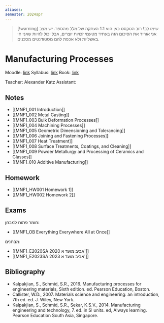 ```yaml
---
aliases: 
semester: 2024spr
---
```


> [!warning] שימו לב!
> רוב הטקסט כאן הוא 1:1 העתקה של מלל מהספר. יש מצב אני אוריד את הסיכום הזה בעתיד מטעמי זכויות יוצרים, אבל יכול להיות שאני חי באשליות ולא אכפת להם מסטודנטים מסכנים.


# Manufacturing Processes
Moodle: [link](https://moodle2324.technion.ac.il/course/view.php?id=2560)
Syllabus: [link](https://moodle2324.technion.ac.il/pluginfile.php/397381/mod_resource/content/1/%D7%A1%D7%99%D7%9C%D7%91%D7%95%D7%A1%20%D7%94%D7%A7%D7%95%D7%A8%D7%A1%20034030.docx)
Book: [link](https://annas-archive.org/md5/abc3a08e861b5eed7bdfbec6d45f0f9f)

Teacher: Alexander Katz
Assistant:

## Notes
- [[MNF1_001 Introduction]]
- [[MNF1_002 Metal Casting]]
- [[MNF1_003 Bulk Deformation Processes]]
- [[MNF1_004 Machining Processes]]
- [[MNF1_005 Geometric Dimensioning and Tolerancing]]
- [[MNF1_006 Joining and Fastening Processes]]
- [[MNF1_007 Heat Treatment]]
- [[MNF1_008 Surface Treatments, Coatings, and Cleaning]]
- [[MNF1_009 Powder Metallurgy and Processing of Ceramics and Glasses]]
- [[MNF1_010 Additive Manufacturing]]

## Homework
- [[MNF1_HW001 Homework 1]]
- [[MNF1_HW002 Homework 2]]

## Exams

חומר פתוח למבחן:
- [[MNF1_OB Everything Everywhere All at Once]]

מבחנים:
- [[MNF1_E2020SA 2020 אביב מועד א']]
- [[MNF1_E2023SA 2023 אביב מועד א']]

## Bibliography
- Kalpakjian, S., Schmid, S.R., 2016. Manufacturing processes for engineering materials, Sixth edition. ed. Pearson Education, Boston.
- Callister, W.D., 2007. Materials science and engineering: an introduction, 7th ed. ed. J. Wiley, New York.
- Kalpakjian, S., Schmid, S.R., Sekar, K.S.V., 2014. Manufacturing engineering and technology, 7. ed. in SI units. ed, Always learning. Pearson Education South Asia, Singapore.